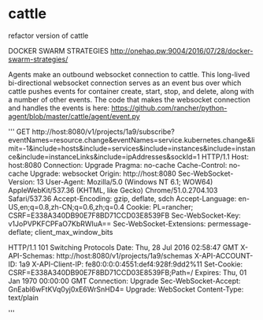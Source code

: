 # cattle
refactor version of cattle

DOCKER SWARM STRATEGIES
http://onehao.pw:9004/2016/07/28/docker-swarm-strategies/

Agents make an outbound websocket connection to cattle. This long-lived bi-directional websocket connection serves as an event bus over which cattle pushes events for container create, start, stop, and delete, along with a number of other events. The code that makes the websocket connection and handles the events is here: https://github.com/rancher/python-agent/blob/master/cattle/agent/event.py

'''
  GET http://host:8080/v1/projects/1a9/subscribe?eventNames=resource.change&eventNames=service.kubernetes.change&limit=-1&include=hosts&include=services&include=instances&include=instance&include=instanceLinks&include=ipAddresses&sockId=1 HTTP/1.1
Host: host:8080
Connection: Upgrade
Pragma: no-cache
Cache-Control: no-cache
Upgrade: websocket
Origin: http://host:8080
Sec-WebSocket-Version: 13
User-Agent: Mozilla/5.0 (Windows NT 6.1; WOW64) AppleWebKit/537.36 (KHTML, like Gecko) Chrome/51.0.2704.103 Safari/537.36
Accept-Encoding: gzip, deflate, sdch
Accept-Language: en-US,en;q=0.8,zh-CN;q=0.6,zh;q=0.4
Cookie: PL=rancher; CSRF=E338A340DB90E7F8BD71CCD03E8539FB
Sec-WebSocket-Key: v1JoPVPKFCPFaO7KbRWIuA==
Sec-WebSocket-Extensions: permessage-deflate; client_max_window_bits


HTTP/1.1 101 Switching Protocols
Date: Thu, 28 Jul 2016 02:58:47 GMT
X-API-Schemas: http://host:8080/v1/projects/1a9/schemas
X-API-ACCOUNT-ID: 1a9
X-API-Client-IP: fe80:0:0:0:4551:def4:928f:9dd2%11
Set-Cookie: CSRF=E338A340DB90E7F8BD71CCD03E8539FB;Path=/
Expires: Thu, 01 Jan 1970 00:00:00 GMT
Connection: Upgrade
Sec-WebSocket-Accept: GnEabl6wFtKVq0yj0xE6WrSnHD4=
Upgrade: WebSocket
Content-Type: text/plain

'''
